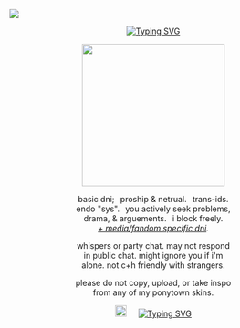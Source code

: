 ![](https://komarev.com/ghpvc/?username=zompyre&color=blue&label=Software+Instability&style=pixel)
<p align="center"> <a href="https://git.io/typing-svg"><img src="https://readme-typing-svg.demolab.com?font=Cormorant+Infant&size=18&duration=4000&pause=500&color=0000FF&center=true&vCenter=true&height=40&lines=My+name+is+Connor+.+.+.;I'm+the+android+sent+by+Cyberlife." alt="Typing SVG" /></a> </p>
<p align="center"> <img src="https://64.media.tumblr.com/05b3bb83853e0862fbae8db8bf805886/9a4f1bc264721eed-95/s500x750/9c95246ce237bece1024cd5fb8e1272fcffd2f08.pnj" width="250" height="250"/> </p>
<p align="center"> basic dni;⠀proship & netrual.⠀trans-ids. <br/> endo "sys".⠀you actively seek problems, <br/> drama, & arguements.⠀i block freely. <br/><i><a href="https://rentry.co/goregvt">+ media/fandom specific dni</a>.</i></p>
<p align="center"> whispers or party chat. may not respond <br/> in public chat. might ignore you if i'm<br/>alone. not c+h friendly with strangers.</p>
<p align="center"> please do not copy, upload, or take inspo <br/> from any of my ponytown skins. </p>
<p align="center"> <img src="https://64.media.tumblr.com/21a37741b170b3bac9e3b37547b4efbb/7a4056f3e3ed25f3-7c/s100x200/60bdfb80e2284a27a2a1b14bc5a2ca83efd5777d.gifv" width="20" height="20"/>⠀⠀<a href="https://git.io/typing-svg"><img src="https://readme-typing-svg.demolab.com?font=MonteCarlo&size=18&duration=4000&pause=500&color=FFFFFF&vCenter=true&width=110&height=20&lines=angel+in+the+machine." alt="Typing SVG" /></a> </p>

